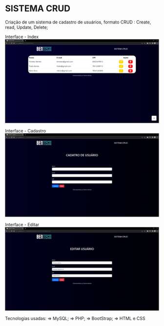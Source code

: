 # SISTEMA CRUD 

Criação de um sistema de cadastro de usuários, formato CRUD : Create, read, Update, Delete;

Interface - Index
![Capturar](/components/imgs/Index.PNG)

Interface - Cadastro
![Capturar](/components/imgs/Cadastro.PNG)

Interface - Editar
![Capturar](/components/imgs/Editar.PNG)

Tecnologias usadas:
    => MySQL;
    => PHP;
    => BootStrap;
    => HTML e CSS

